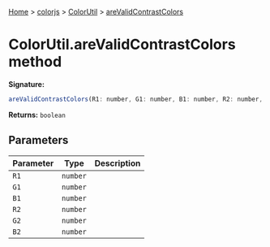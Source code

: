 [Home](./index) &gt; [colorjs](./colorjs.md) &gt; [ColorUtil](./colorjs.colorutil.md) &gt; [areValidContrastColors](./colorjs.colorutil.arevalidcontrastcolors.md)

# ColorUtil.areValidContrastColors method

**Signature:**

```javascript
areValidContrastColors(R1: number, G1: number, B1: number, R2: number, G2: number, B2: number): boolean;
```

**Returns:** `boolean`

## Parameters

| Parameter | Type     | Description |
| --------- | -------- | ----------- |
| `R1`      | `number` |             |
| `G1`      | `number` |             |
| `B1`      | `number` |             |
| `R2`      | `number` |             |
| `G2`      | `number` |             |
| `B2`      | `number` |             |
